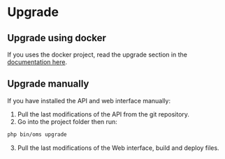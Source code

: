 # Upgrade

## Upgrade using docker
If you uses the docker project, read the upgrade section in the [documentation here](https://github.com/onmyshelf/docker#upgrade).

## Upgrade manually
If you have installed the API and web interface manually:

1. Pull the last modifications of the API from the git repository.
2. Go into the project folder then run:
```bash
php bin/oms upgrade
```
3. Pull the last modifications of the Web interface, build and deploy files.